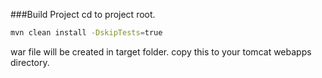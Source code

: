 ###Build Project
cd to project root.

```sh
mvn clean install -DskipTests=true
```

war file will be created in target folder. copy this to your tomcat webapps directory.

